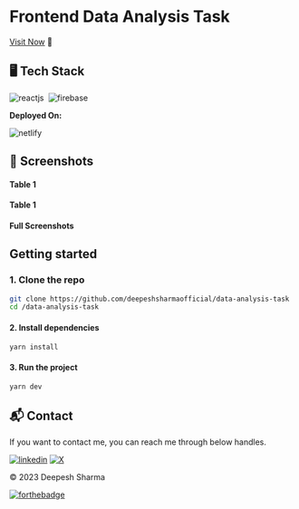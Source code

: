 # Frontend Data Analysis Task 

[Visit Now]() 🚀

## 🖥️ Tech Stack

![reactjs](https://img.shields.io/badge/React-20232A?style=for-the-badge&logo=react&logoColor=61DAFB)&nbsp;
![firebase](https://img.shields.io/badge/mantine-339af0?style=for-the-badge&logo=mantine&logoColor=white)&nbsp;

**Deployed On:**

![netlify](https://img.shields.io/badge/Netlify-00C7B7?style=for-the-badge&logo=netlify&logoColor=white)

## 📸 Screenshots

#### Table 1

#### Table 1

#### Full Screenshots

## Getting started

### 1. Clone the repo

```sh
git clone https://github.com/deepeshsharmaofficial/data-analysis-task
cd /data-analysis-task
```

#### 2. Install dependencies

```sh
yarn install
```

#### 3. Run the project

```sh
yarn dev
```

## 📬 Contact

If you want to contact me, you can reach me through below handles.

[![linkedin](https://img.shields.io/badge/LinkedIn-0077B5?style=for-the-badge&logo=linkedin&logoColor=white)](https://www.linkedin.com/in/deepeshsharmaofficial/)
[![X](https://img.shields.io/badge/X-000000?style=for-the-badge&logo=x&logoColor=white)](https://twitter.com/DeepeshSharma48/)

© 2023 Deepesh Sharma

[![forthebadge](https://forthebadge.com/images/badges/built-with-love.svg)](https://forthebadge.com)

